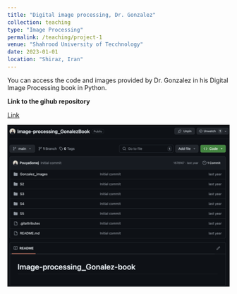 ```yaml
---
title: "Digital image processing, Dr. Gonzalez"
collection: teaching
type: "Image Processing"
permalink: /teaching/project-1
venue: "Shahrood University of Tecchnology"
date: 2023-01-01
location: "Shiraz, Iran"
---
```


You can access the code and images provided by Dr. Gonzalez in his Digital Image Processing book in Python.


**Link to the gihub repository**

[Link](https://github.com/PouyaSonej/Image-processing_GonalezBook.git)

![image](https://github.com/PouyaSonej/PouyaSonej.github.io/blob/274576b97fb14de002051e8102990e9bfc5f20f5/images/Project1.png)

